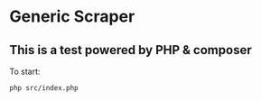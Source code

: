 # Generic Scraper

## This is a test powered by PHP & composer


To start:
```shell
php src/index.php
```